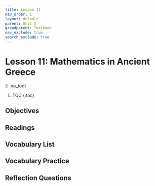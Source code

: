 ```yaml
---
title: Lesson 11
nav_order: 1
layout: default
parent: Unit 3
grandparent: Textbook
nav_exclude: true
search_exclude: true
---
```


# Lesson 11: Mathematics in Ancient Greece
{: .no_toc}

1. TOC
{:toc}

## Objectives

## Readings

## Vocabulary List

## Vocabulary Practice

## Reflection Questions